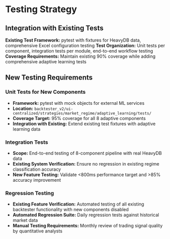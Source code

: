 # Testing Strategy

## Integration with Existing Tests

**Existing Test Framework:** pytest with fixtures for HeavyDB data, comprehensive Excel configuration testing
**Test Organization:** Unit tests per component, integration tests per module, end-to-end workflow testing  
**Coverage Requirements:** Maintain existing 90% coverage while adding comprehensive adaptive learning tests

## New Testing Requirements

### Unit Tests for New Components
- **Framework:** pytest with mock objects for external ML services
- **Location:** `backtester_v2/ui-centralized/strategies/market_regime/adaptive_learning/tests/`
- **Coverage Target:** 95% coverage for all 8 adaptive components
- **Integration with Existing:** Extend existing test fixtures with adaptive learning data

### Integration Tests
- **Scope:** End-to-end testing of 8-component pipeline with real HeavyDB data
- **Existing System Verification:** Ensure no regression in existing regime classification accuracy
- **New Feature Testing:** Validate <800ms performance target and >85% accuracy improvement

### Regression Testing  
- **Existing Feature Verification:** Automated testing of all existing backtester functionality with new components disabled
- **Automated Regression Suite:** Daily regression tests against historical market data  
- **Manual Testing Requirements:** Monthly review of trading signal quality by quantitative analysts
